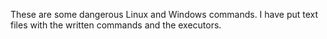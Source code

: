These are some dangerous Linux and Windows commands. I have put text files with the written commands and the executors.

